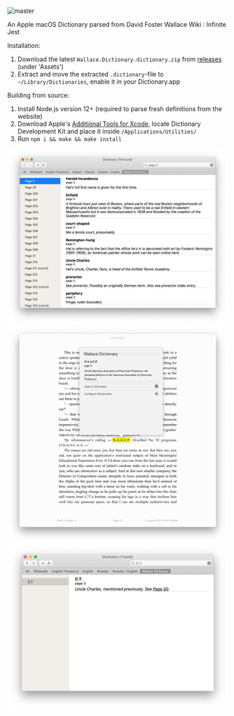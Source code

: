 ![master](https://github.com/semyonf/wallace-apple-dictionary/actions/workflows/ci.yml/badge.svg?branch=master)

An Apple macOS Dictionary parsed from David Foster Wallace Wiki : Infinite Jest

Installation:
1. Download the latest `Wallace.Dictionary.dictionary.zip` from [releases](https://github.com/semyonf/wallace-apple-dictionary/releases) (under 'Assets')
2. Extract and move the extracted `.dictionary`-file to `~/Library/Dictionaries`, enable it in your Dictionary.app

Building from source:
1. Install Node.js version 12+ (required to parse fresh definitions from the website)
2. Download Apple's [Additional Tools for Xcode](https://developer.apple.com/download/all/?q=additional), locate Dictionary Development Kit and place it inside `/Applications/Utilities/`
3. Run `npm i && make && make install`

![dictionary search by page](https://github.com/semyonf/wallace-apple-dictionary/blob/master/readme-resources/screen-1.jpg)
![dictionary spotlight](https://github.com/semyonf/wallace-apple-dictionary/blob/master/readme-resources/screen-2.jpg)
![dictionary search by definition](https://github.com/semyonf/wallace-apple-dictionary/blob/master/readme-resources/screen-3.jpg)
